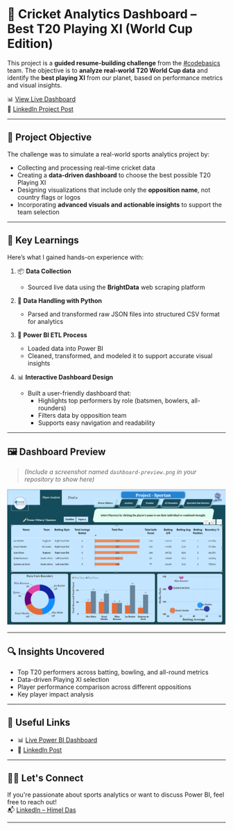 # 🏏 Cricket Analytics Dashboard – Best T20 Playing XI (World Cup Edition)

This project is a **guided resume-building challenge** from the [#codebasics](https://www.linkedin.com/company/codebasics/) team. The objective is to **analyze real-world T20 World Cup data** and identify the **best playing XI** from our planet, based on performance metrics and visual insights.

📊 [View Live Dashboard](https://app.powerbi.com/view?r=eyJrIjoiZGU0YWQxNzEtMDg5NC00OTlmLWJjOTItZWZiNDMxYzg0YmNlIiwidCI6ImM2ZTU0OWIzLTVmNDUtNDAzMi1hYWU5LWQ0MjQ0ZGM1YjJjNCJ9)  
🔗 [LinkedIn Project Post](https://www.linkedin.com/feed/update/urn:li:activity:7071717862347845632/)

---

## 🎯 Project Objective

The challenge was to simulate a real-world sports analytics project by:

- Collecting and processing real-time cricket data
- Creating a **data-driven dashboard** to choose the best possible T20 Playing XI
- Designing visualizations that include only the **opposition name**, not country flags or logos
- Incorporating **advanced visuals and actionable insights** to support the team selection

---

## 🧠 Key Learnings

Here’s what I gained hands-on experience with:

1. 📦 **Data Collection**  
   - Sourced live data using the **BrightData** web scraping platform

2. 🐍 **Data Handling with Python**  
   - Parsed and transformed raw JSON files into structured CSV format for analytics

3. 🔄 **Power BI ETL Process**  
   - Loaded data into Power BI  
   - Cleaned, transformed, and modeled it to support accurate visual insights

4. 📊 **Interactive Dashboard Design**  
   - Built a user-friendly dashboard that:
     - Highlights top performers by role (batsmen, bowlers, all-rounders)
     - Filters data by opposition team
     - Supports easy navigation and readability

---

## 🖼️ Dashboard Preview

> *(Include a screenshot named `dashboard-preview.png` in your repository to show here)*

![Dashboard Preview](Necessary_Files/Dashboard%201.png)

---


## 🔍 Insights Uncovered

- Top T20 performers across batting, bowling, and all-round metrics
- Data-driven Playing XI selection
- Player performance comparison across different oppositions
- Key player impact analysis

---

## 📎 Useful Links

- 📊 [Live Power BI Dashboard](https://app.powerbi.com/view?r=eyJrIjoiZGU0YWQxNzEtMDg5NC00OTlmLWJjOTItZWZiNDMxYzg0YmNlIiwidCI6ImM2ZTU0OWIzLTVmNDUtNDAzMi1hYWU5LWQ0MjQ0ZGM1YjJjNCJ9)
- 🔗 [LinkedIn Post](https://www.linkedin.com/feed/update/urn:li:activity:7071717862347845632/)
---

## 🙋‍♂️ Let's Connect

If you're passionate about sports analytics or want to discuss Power BI, feel free to reach out!  
📬 [LinkedIn – Himel Das](https://www.linkedin.com/in/dashimel/)

---
